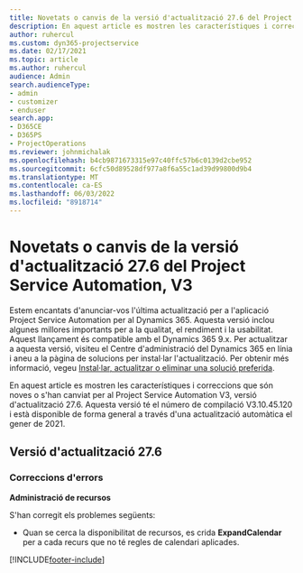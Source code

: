 ```yaml
---
title: Novetats o canvis de la versió d'actualització 27.6 del Project Service Automation revisió, V3
description: En aquest article es mostren les característiques i correccions que hi ha disponibles per al llançament de l'actualització 27.6, V3, de Project Service Automation.
author: ruhercul
ms.custom: dyn365-projectservice
ms.date: 02/17/2021
ms.topic: article
ms.author: ruhercul
audience: Admin
search.audienceType:
- admin
- customizer
- enduser
search.app:
- D365CE
- D365PS
- ProjectOperations
ms.reviewer: johnmichalak
ms.openlocfilehash: b4cb9871673315e97c40ffc57b6c0139d2cbe952
ms.sourcegitcommit: 6cfc50d89528df977a8f6a55c1ad39d99800d9b4
ms.translationtype: MT
ms.contentlocale: ca-ES
ms.lasthandoff: 06/03/2022
ms.locfileid: "8918714"
---
```

# <a name="whats-new-or-changed-in-project-service-automation-update-release-276-v3"></a>Novetats o canvis de la versió d'actualització 27.6 del Project Service Automation, V3

Estem encantats d'anunciar-vos l'última actualització per a l'aplicació Project Service Automation per al Dynamics 365. Aquesta versió inclou algunes millores importants per a la qualitat, el rendiment i la usabilitat. Aquest llançament és compatible amb el Dynamics 365 9.x. Per actualitzar a aquesta versió, visiteu el Centre d'administració del Dynamics 365 en línia i aneu a la pàgina de solucions per instal·lar l'actualització. Per obtenir més informació, vegeu [Instal·lar, actualitzar o eliminar una solució preferida](/power-platform/admin/install-remove-preferred-solution).

En aquest article es mostren les característiques i correccions que són noves o s'han canviat per al Project Service Automation V3, versió d'actualització 27.6. Aquesta versió té el número de compilació V3.10.45.120 i està disponible de forma general a través d'una actualització automàtica el gener de 2021.

## <a name="update-release-276"></a>Versió d'actualització 27.6

### <a name="bug-fixes"></a>Correccions d'errors


**Administració de recursos**

S'han corregit els problemes següents:

- Quan se cerca la disponibilitat de recursos, es crida **ExpandCalendar** per a cada recurs que no té regles de calendari aplicades.


[!INCLUDE[footer-include](../includes/footer-banner.md)]
